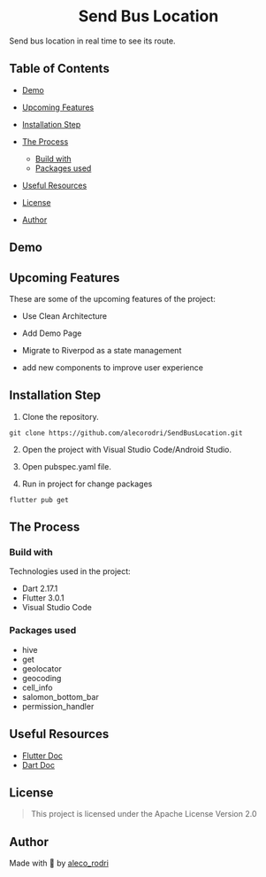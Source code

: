 <h1 align="center" id="title">Send Bus Location</h1>

<p id="description">Send bus location in real time to see its route.</p>

## Table of Contents

- [Demo](#demo)

- [Upcoming Features](#Upcoming-Features)

- [Installation Step](#installation-step)

- [The Process](#the-process)
  - [Build with](#build-with)
  - [Packages used](#packages-used)

  <!-- - [Structure](#structure) -->

- [Useful Resources](#useful-resources)

- [License](#license)

- [Author](#author)

## Demo

## Upcoming Features

These are some of the upcoming features of the project:

- Use Clean Architecture

- Add Demo Page

- Migrate to Riverpod as a state management

- add new components to improve user experience

## Installation Step

1. Clone the repository.

 ```
git clone https://github.com/alecorodri/SendBusLocation.git
 ```

2. Open the project with Visual Studio Code/Android Studio.

3. Open pubspec.yaml file.

4. Run in project for change packages

```
flutter pub get
```

## The Process

### Build with

Technologies used in the project:

- Dart 2.17.1
- Flutter 3.0.1
- Visual Studio Code

### Packages used

- hive
- get
- geolocator
- geocoding
- cell_info
- salomon_bottom_bar
- permission_handler

<!-- ### Structure -->

## Useful Resources

- [Flutter Doc](https://flutter.dev/docs)
- [Dart Doc](https://dart.dev)

## License

> This project is licensed under the Apache License Version 2.0

## Author

Made with 💜 by [aleco_rodri](https://twitter.com/aleco_rodri)
